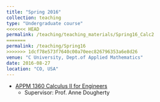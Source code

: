 ```yaml
---
title: "Spring 2016"
collection: teaching
type: "Undergraduate course"
<<<<<<< HEAD
permalink: /teaching/teaching_materials/Spring16_Calc2
=======
permalink: /teaching/Spring16
>>>>>>> 1dcf78e573f7640c00a70eec826796353a6e8d26
venue: "C University, Dept.of Applied Mathematics"
date: 2016-08-27
location: "CO, USA"
---
```



* [APPM 1360 Calculus II for Engineers](http://1ijingwei.github.io/teaching/teaching_materials/Spring16_Calc2)
  * Supervisor: Prof. Anne Dougherty
